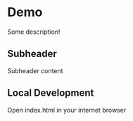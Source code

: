 # Demo

Some description!

## Subheader

Subheader content

## Local Development

Open index.html in your internet browser